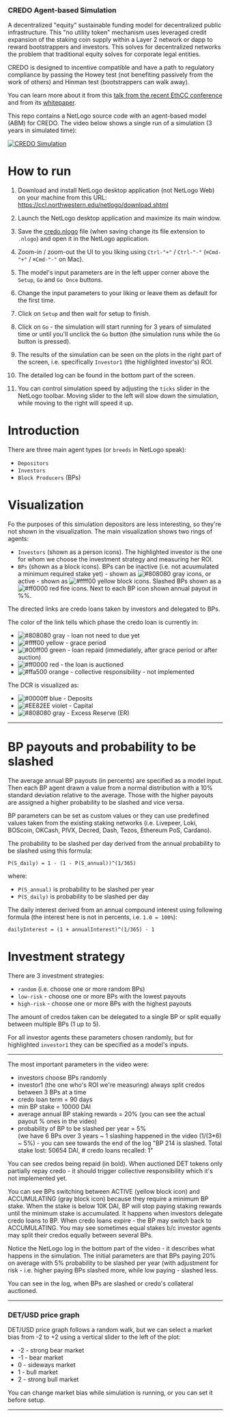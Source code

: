 ### CREDO Agent-based Simulation

A decentralized "equity" sustainable funding model for decentralized public infrastructure. This "no utility token" mechanism uses leveraged credit expansion of the staking coin supply within a Layer 2 network or dapp to reward bootstrappers and investors. This solves for decentralized networks the problem that traditional equity solves for corporate legal entities.

CREDO is designed to incentive compatible and have a path to regulatory compliance by passing the Howey test (not benefiting passively from the work of others) and Hinman test (bootstrappers can walk away).

You can learn more about it from this [talk from the recent EthCC conference](https://www.youtube.com/watch?v=l17NjaRV4yk) and from its [whitepaper](https://docs.google.com/document/d/18pApYxgNXnKh4gXyendGCTyllDkoijmjzkM1CD86bog/edit?ts=5c6bd8f1).

This repo contains a NetLogo source code with an agent-based model (ABM) for CREDO.
The video below shows a single run of a simulation (3 years in simulated time):

[![CREDO Simulation](http://img.youtube.com/vi/4qOFRkm5gtA/0.jpg)](https://www.youtube.com/watch?v=4qOFRkm5gtA "CREDO Simulation")


How to run
==========

1. Download and install NetLogo desktop application (not NetLogo Web) on your machine from this URL:
https://ccl.northwestern.edu/netlogo/download.shtml

2. Launch the NetLogo desktop application and maximize its main window.
3. Save the [credo.nlogo](https://raw.githubusercontent.com/nivertech/credo-abm-sim/master/credo.nlogo?token=AAEynzPLKdbJoPJxEsWC9tY3YlRbnWwfks5cmTA3wA%3D%3D) file (when saving change its file extension to `.nlogo`) and open it in the NetLogo application.
4. Zoom-in / zoom-out the UI to you liking using `Ctrl-"+"` / `Ctrl-"-"` (`⌘Cmd-"+"` / `⌘Cmd-"-"` on Mac).
5. The model's input parameters are in the left upper corner above the `Setup`, `Go` and `Go Once` buttons.
6. Change the input parameters to your liking or leave them as default for the first time.
7. Click on `Setup` and then wait for setup to finish.
8. Click on `Go` - the simulation will start running for 3 years of simulated time or until you'll unclick the `Go` button (the simulation runs while the `Go` button is pressed).
9. The results of the simulation can be seen on the plots in the right part of the screen, i.e. specifically `Investor1` (the highlighted investor's) ROI.
10. The detailed log can be found in the bottom part of the screen.
11. You can control simulation speed by adjusting the `ticks` slider in the NetLogo toolbar. Moving slider to the left will slow down the simulation, while moving to the right will speed it up.


Introduction
============

There are three main agent types (or `breeds` in NetLogo speak):
- `Depositors`
- `Investors`
- `Block Producers` (BPs)


Visualization
=============

Fo the purposes of this simulation depositors are less interesting, so they're not shown in the visualization.
The main visualization shows two rings of agents:
- `Investors` (shown as a person icons). The highlighted investor is the one for whom we choose the investment strategy and measuring her ROI.
- `BPs` (shown as a block icons). BPs can be inactive (i.e. not acuumulated a minimum required stake yet) - shown as ![#808080](https://placehold.it/15/808080/000000?text=+) gray icons, or active - shown as ![#ffff00](https://placehold.it/15/ffff00/000000?text=+) yellow block icons. Slashed BPs shown as a ![#ff0000](https://placehold.it/15/ff0000/000000?text=+) red fire icons. Next to each BP icon shown annual payout in %%.


The directed links are credo loans taken by investors and delegated to BPs.

The color of the link tells which phase the credo loan is currently in:
- ![#808080](https://placehold.it/15/808080/000000?text=+) gray - loan not need to due yet
- ![#ffff00](https://placehold.it/15/ffff00/000000?text=+) yellow - grace period
- ![#00ff00](https://placehold.it/15/00ff00/000000?text=+) green - loan repaid (immediately, after grace period or after auction)
- ![#ff0000](https://placehold.it/15/ff0000/000000?text=+) red - the loan is auctioned
- ![#ffa500](https://placehold.it/15/ffa500/000000?text=+) orange - collective responsibility - not implemented


The DCR is visualized as:
- ![#0000ff](https://placehold.it/15/0000ff/000000?text=+) blue - Deposits
- ![#EE82EE](https://placehold.it/15/EE82EE/000000?text=+) violet - Capital
- ![#808080](https://placehold.it/15/808080/000000?text=+) gray - Excess Reserve (ER)

-------------------------------------------------------

# BP payouts and probability to be slashed

The average annual BP payouts (in percents) are specified as a model input.
Then each BP agent drawn a value from a normal distribution with a 10% standard deviation relative to the average.
Those with the higher payouts are assigned a higher probability to be slashed and vice versa.

BP parameters can be set as custom values or they can use predefined values taken from the existing staking networks (i.e. Livepeer, Loki, BOScoin, OKCash, PIVX, Decred, Dash, Tezos, Ethereum PoS, Cardano).

The probability to be slashed per day derived from the annual probability to be slashed using this formula:
```
P(S_daily) = 1 - (1 - P(S_annual))^(1/365)
```
where:
- `P(S_annual)` is probability to be slashed per year
- `P(S_daily)` is probability to be slashed per day

The daily interest derived from an annual compound interest using following formula (the interest here is not in percents, i.e. `1.0 = 100%`):
```
dailyInterest = (1 + annualInterest)^(1/365) - 1
```

# Investment strategy

There are 3 investment strategies:
- `random` (i.e. choose one or more random BPs)
- `low-risk` - choose one or more BPs with the lowest payouts
- `high-risk` - choose one or more BPs with the highest payouts

The amount of credos taken can be delegated to a single BP or split equally between multiple BPs (1 up to 5).

For all investor agents these parameters chosen randomly, but for highlighted `investor1` they can be specified as a model's inputs.

------------------------------------------------------

The most important parameters in the video were:
- investors choose BPs randomly
- investor1 (the one who's ROI we're measuring) always split credos between 3 BPs at a time
- credo loan term = 90 days
- min BP stake = 10000 DAI
- average annual BP staking rewards = 20% (you can see the actual payout % ones in the video)
- probability of BP to be slashed per year = 5%  
 (we have 6 BPs over 3 years ~ 1 slashing happened in the video (1/(3*6) ~ 5%)  - you can see towards the end of the log "BP 214 is slashed. Total stake lost: 50654 DAI, # credo loans recalled: 1"

You can see credos being repaid (in bold). When auctioned DET tokens only partially repay credo - it should trigger collective responsibility which it's not implemented yet.

You can see BPs switching between ACTIVE (yellow block icon) and ACCUMULATING (gray block icon) because they require a minimum BP stake. When the stake is below 10K DAI, BP will stop paying staking rewards until the minimum stake is accumulated. It happens when investors delegate credo loans to BP. When credo loans expire - the BP may switch back to ACCUMULATING.
You may see sometimes equal stakes b/c investor agents may split their credos equally between several BPs.

Notice the NetLogo log in the bottom part of the video - it describes what happens in the simulation.
The initial parameters are that BPs paying 20% on average with 5% probability to be slashed per year (with adjustment for risk - i.e. higher paying BPs slashed more, while low paying - slashed less.

You can see in the log, when BPs are slashed or credo's collateral auctioned.

-----------------------------------------

### DET/USD price graph

DET/USD price graph follows a random walk, but we can select a market bias from -2 to +2 using a vertical slider to the left of the plot:

- -2 - strong bear market
- -1 - bear market
- 0 - sideways market
- 1 - bull market
- 2 - strong bull market

You can change market bias while simulation is running, or you can set it before setup.

-------------------------------------------
